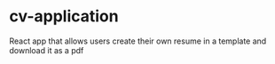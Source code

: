 # cv-application
React app that allows users create their own resume in a template and download it as a pdf
